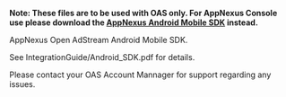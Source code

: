 <b>Note: These files are to be used with OAS only. For AppNexus Console use please download the <a href="https://github.com/appnexus/mobile-sdk-android">AppNexus Android Mobile SDK</a> instead.</b>

AppNexus Open AdStream Android Mobile SDK.

See IntegrationGuide/Android_SDK.pdf for details.

Please contact your OAS Account Mannager for support regarding any issues.
